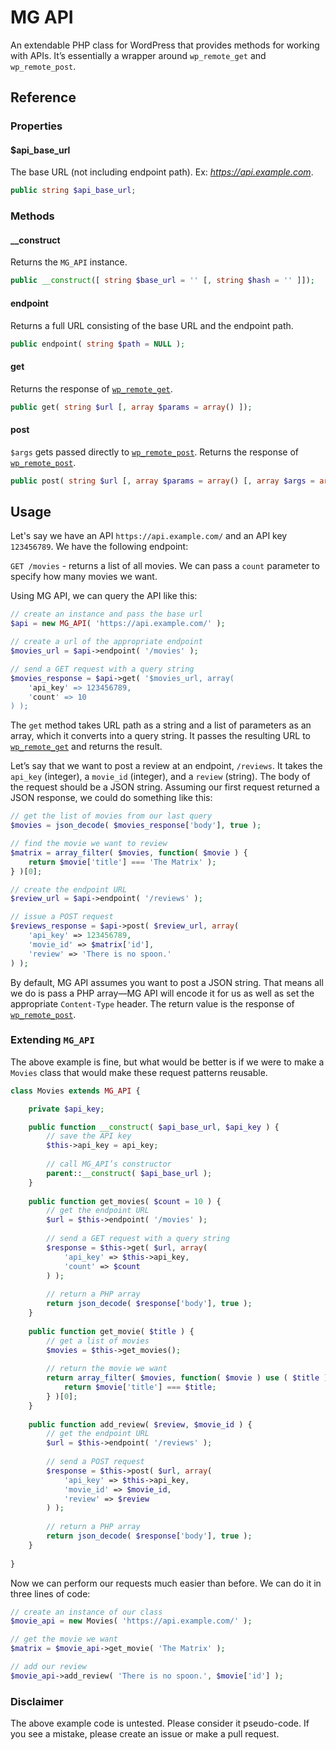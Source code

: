 # MG API

An extendable PHP class for WordPress that provides methods for working with APIs. It’s essentially a wrapper around `wp_remote_get` and `wp_remote_post`.

## Reference

### Properties

#### $api_base_url
The base URL (not including endpoint path). Ex: _<https://api.example.com>_.

```php
public string $api_base_url;
```

### Methods

#### __construct
Returns the `MG_API` instance.

```php
public __construct([ string $base_url = '' [, string $hash = '' ]]);
```

#### endpoint
Returns a full URL consisting of the base URL and the endpoint path.

```php
public endpoint( string $path = NULL );
```

#### get
Returns the response of [`wp_remote_get`](https://developer.wordpress.org/reference/functions/wp_remote_get/).

```php
public get( string $url [, array $params = array() ]);
```

#### post
`$args` gets passed directly to [`wp_remote_post`](https://developer.wordpress.org/reference/functions/wp_remote_post/). Returns the response of [`wp_remote_post`](https://developer.wordpress.org/reference/functions/wp_remote_post/).

```php
public post( string $url [, array $params = array() [, array $args = array() ]]);
```

## Usage

Let's say we have an API `https://api.example.com/` and an API key `123456789`. We have the following endpoint:

`GET /movies` - returns a list of all movies. We can pass a `count` parameter to specify how many movies we want.

Using MG API, we can query the API like this:

```php
// create an instance and pass the base url
$api = new MG_API( 'https://api.example.com/' );

// create a url of the appropriate endpoint
$movies_url = $api->endpoint( '/movies' );

// send a GET request with a query string
$movies_response = $api->get( '$movies_url, array(
    'api_key' => 123456789,
    'count' => 10
) );
```

The `get` method takes URL path as a string and a list of parameters as an array, which it converts into a query string. It passes the resulting URL to [`wp_remote_get`](https://developer.wordpress.org/reference/functions/wp_remote_get/) and returns the result.

Let’s say that we want to post a review at an endpoint, `/reviews`. It takes the `api_key` (integer), a `movie_id` (integer), and a `review` (string). The body of the request should be a JSON string. Assuming our first request returned a JSON response, we could do something like this:

```php
// get the list of movies from our last query
$movies = json_decode( $movies_response['body'], true );

// find the movie we want to review
$matrix = array_filter( $movies, function( $movie ) {
    return $movie['title'] === 'The Matrix' );
} )[0];

// create the endpoint URL
$review_url = $api->endpoint( '/reviews' );

// issue a POST request
$reviews_response = $api->post( $review_url, array(
    'api_key' => 123456789,
    'movie_id' => $matrix['id'],
    'review' => 'There is no spoon.'
) );
```

By default, MG API assumes you want to post a JSON string. That means all we do is pass a PHP array—MG API will encode it for us as well as set the appropriate `Content-Type` header. The return value is the response of [`wp_remote_post`](https://developer.wordpress.org/reference/functions/wp_remote_post/).

### Extending `MG_API`

The above example is fine, but what would be better is if we were to make a `Movies` class that would make these request patterns reusable.

```php
class Movies extends MG_API {

    private $api_key;

    public function __construct( $api_base_url, $api_key ) {
        // save the API key
        $this->api_key = api_key;
        
        // call MG_API’s constructor
        parent::__construct( $api_base_url );
    }
    
    public function get_movies( $count = 10 ) {
        // get the endpoint URL
        $url = $this->endpoint( '/movies' );
        
        // send a GET request with a query string
        $response = $this->get( $url, array(
            'api_key' => $this->api_key,
            'count' => $count
        ) );
        
        // return a PHP array
        return json_decode( $response['body'], true );
    }
    
    public function get_movie( $title ) {
        // get a list of movies
        $movies = $this->get_movies();
        
        // return the movie we want
        return array_filter( $movies, function( $movie ) use ( $title ) {
            return $movie['title'] === $title;
        } )[0];
    }
    
    public function add_review( $review, $movie_id ) {
        // get the endpoint URL
        $url = $this->endpoint( '/reviews' );
        
        // send a POST request
        $response = $this->post( $url, array(
            'api_key' => $this->api_key,
            'movie_id' => $movie_id,
            'review' => $review
        ) );
        
        // return a PHP array
        return json_decode( $response['body'], true );
    }
    
}
```

Now we can perform our requests much easier than before. We can do it in three lines of code:

```php
// create an instance of our class
$movie_api = new Movies( 'https://api.example.com/' );

// get the movie we want
$matrix = $movie_api->get_movie( 'The Matrix' );

// add our review
$movie_api->add_review( 'There is no spoon.', $movie['id'] );
```

### Disclaimer

The above example code is untested. Please consider it pseudo-code. If you see a mistake, please create an issue or make a pull request.
